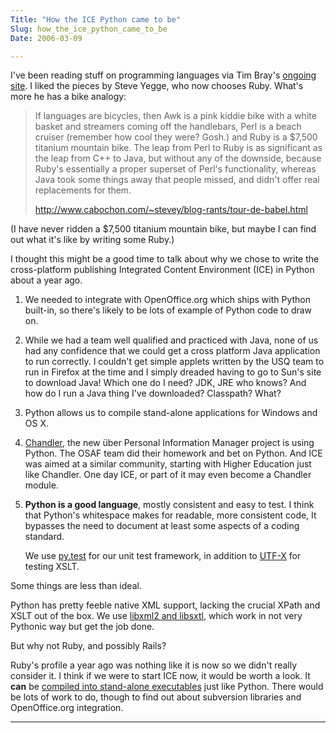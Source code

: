 ```yaml
---
Title: "How the ICE Python came to be"
Slug: how_the_ice_python_came_to_be
Date: 2006-03-09

---
```

<div>

I've been reading stuff on programming languages via Tim Bray's [ongoing
site](http://www.tbray.org/ongoing/When/200x/2006/03/05/Languages-Today).
I liked the pieces by Steve Yegge, who now chooses Ruby. What's more he
has a bike analogy:

> If languages are bicycles, then Awk is a pink kiddie bike with a white
> basket and streamers coming off the handlebars, Perl is a beach
> cruiser (remember how cool they were? Gosh.) and Ruby is a \$7,500
> titanium mountain bike. The leap from Perl to Ruby is as significant
> as the leap from C++ to Java, but without any of the downside, because
> Ruby's essentially a proper superset of Perl's functionality, whereas
> Java took some things away that people missed, and didn't offer real
> replacements for them.
>
> <http://www.cabochon.com/~stevey/blog-rants/tour-de-babel.html>

(I have never ridden a \$7,500 titanium mountain bike, but maybe I can
find out what it's like by writing some Ruby.)

I thought this might be a good time to talk about why we chose to write
the cross-platform publishing Integrated Content Environment (ICE) in
Python about a year ago.

1.  We needed to integrate with OpenOffice.org which ships with Python
    built-in, so there's likely to be lots of example of Python code to
    draw on.

2.  While we had a team well qualified and practiced with Java, none of
    us had any confidence that we could get a cross platform Java
    application to run correctly. I couldn't get simple applets written
    by the USQ team to run in Firefox at the time and I simply dreaded
    having to go to Sun's site to download Java! Which one do I need?
    JDK, JRE who knows? And how do I run a Java thing I've downloaded?
    Classpath? What?

3.  Python allows us to compile stand-alone applications for Windows and
    OS X.

4.  [Chandler](http://chandler.osafoundation.org/), the new über
    Personal Information Manager project is using Python. The OSAF team
    did their homework and bet on Python. And ICE was aimed at a similar
    community, starting with Higher Education just like Chandler. One
    day ICE, or part of it may even become a Chandler module.

5.  **Python is a good language**, mostly consistent and easy to test. I
    think that Python's whitespace makes for readable, more consistent
    code, It bypasses the need to document at least some aspects of a
    coding standard.

    We use [py.test](http://codespeak.net/py/current/doc/test.html) for
    our unit test framework, in addition to
    [UTF-X](https://utf-x.dev.java.net/) for testing XSLT.

Some things are less than ideal.

Python has pretty feeble native XML support, lacking the crucial XPath
and XSLT out of the box. We use [libxml2 and
libsxtl](http://xmlsoft.org/), which work in not very Pythonic way but
get the job done.

But why not Ruby, and possibly Rails?

Ruby's profile a year ago was nothing like it is now so we didn't really
consider it. I think if we were to start ICE now, it would be worth a
look. It **can** be [compiled into stand-alone
executables](http://www.erikveen.dds.nl/rubyscript2exe/index.html) just
like Python. There would be lots of work to do, though to find out about
subversion libraries and OpenOffice.org integration.

****

</div>
